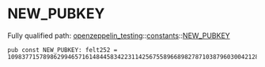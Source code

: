# NEW_PUBKEY

Fully qualified path: [openzeppelin_testing](./openzeppelin_testing.md)::[constants](./openzeppelin_testing-constants.md)::[NEW_PUBKEY](./openzeppelin_testing-constants-NEW_PUBKEY.md)

<pre><code class="language-cairo">pub const NEW_PUBKEY: felt252 = 1098377157898629946571614844583422311425675589668982787103879603004212846503;</code></pre>

